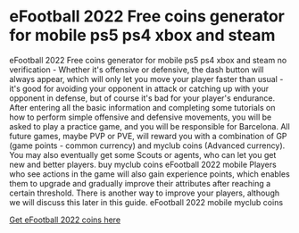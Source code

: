 # eFootball 2022 Free coins generator for mobile ps5 ps4 xbox and steam

eFootball 2022 Free coins generator for mobile ps5 ps4 xbox and steam no verification - Whether it's offensive or defensive, the dash button will always appear, which will only let you move your player faster than usual - it's good for avoiding your opponent in attack or catching up with your opponent in defense, but of course it's bad for your player's endurance.
After entering all the basic information and completing some tutorials on how to perform simple offensive and defensive movements, you will be asked to play a practice game, and you will be responsible for Barcelona. All future games, maybe PVP or PVE, will reward you with a combination of GP (game points - common currency) and myclub coins (Advanced currency). You may also eventually get some Scouts or agents, who can let you get new and better players. buy myclub coins eFootball 2022 mobile Players who see actions in the game will also gain experience points, which enables them to upgrade and gradually improve their attributes after reaching a certain threshold. There is another way to improve your players, although we will discuss this later in this guide. eFootball 2022 mobile myclub coins

<a href="https://wefunder.com/efootball2022">Get eFootball 2022 coins here</a>
